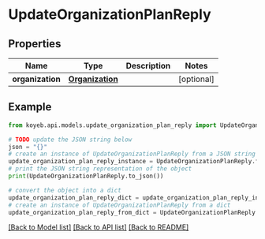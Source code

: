 # UpdateOrganizationPlanReply


## Properties

Name | Type | Description | Notes
------------ | ------------- | ------------- | -------------
**organization** | [**Organization**](Organization.md) |  | [optional] 

## Example

```python
from koyeb.api.models.update_organization_plan_reply import UpdateOrganizationPlanReply

# TODO update the JSON string below
json = "{}"
# create an instance of UpdateOrganizationPlanReply from a JSON string
update_organization_plan_reply_instance = UpdateOrganizationPlanReply.from_json(json)
# print the JSON string representation of the object
print(UpdateOrganizationPlanReply.to_json())

# convert the object into a dict
update_organization_plan_reply_dict = update_organization_plan_reply_instance.to_dict()
# create an instance of UpdateOrganizationPlanReply from a dict
update_organization_plan_reply_from_dict = UpdateOrganizationPlanReply.from_dict(update_organization_plan_reply_dict)
```
[[Back to Model list]](../README.md#documentation-for-models) [[Back to API list]](../README.md#documentation-for-api-endpoints) [[Back to README]](../README.md)


